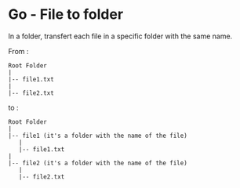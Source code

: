 # Go - File to folder
In a folder, transfert each file in a specific folder with the same name.

From :
````
Root Folder
|
|-- file1.txt
|
|-- file2.txt
````
to :
````
Root Folder
|
|-- file1 (it's a folder with the name of the file)
   |
   |-- file1.txt
|
|-- file2 (it's a folder with the name of the file)
   |
   |-- file2.txt
````
